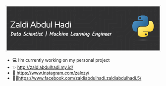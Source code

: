 ![Zaldi Abdul Hadi](./image/github-header-image.png)

- 💻 I’m currently working on my personal project
- ✨ http://zaldiabdulhadi.my.id/
- 📸 https://www.instagram.com/zalxzy/
- 👨‍💼https://www.facebook.com/zaldiabdulhadi.zaldiabdulhadi.5/

